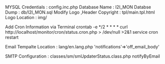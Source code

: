 MYSQL Credentials : config.inc.php
Database Name : I2I_MON
Databse Dump : db/I2I_MON.sql
Modify Logo ,Header Copyright  : tpl/main.tpl.html
Logo Location       : img/

Add Cron Information via Terminal 
    crontab -e
    */2 * * * *  curl http://localhost/monitor/cron/status.cron.php > /dev/null >2&1
    service cron restart

Email Tempalte Location : lang/en.lang.php
    'notifications'=>'off_email_body' 

SMTP Configuration : classes/sm/smUpdaterStatus.class.php
    notifyByEmail

